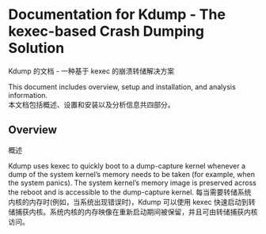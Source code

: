 # Documentation for Kdump - The kexec-based Crash Dumping Solution
Kdump 的文档 - 一种基于 kexec 的崩溃转储解决方案

This document includes overview, setup and installation, and analysis information.\
本文档包括概述、设置和安装以及分析信息共四部分。

## Overview
概述

Kdump uses kexec to quickly boot to a dump-capture kernel whenever a dump of the system kernel’s memory needs to be taken (for example, when the system panics). The system kernel’s memory image is preserved across the reboot and is accessible to the dump-capture kernel.
每当需要转储系统内核的内存时(例如，当系统出现错误时)，Kdump 可以使用 kexec 快速启动到转储捕获内核。系统内核的内存映像在重新启动期间被保留，并且可由转储捕获内核访问。
